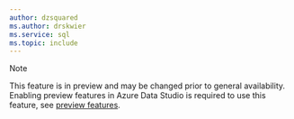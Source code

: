 ```yaml
---
author: dzsquared
ms.author: drskwier
ms.service: sql
ms.topic: include
---
```


> [!NOTE]
> This feature is in preview and may be changed prior to general availability. Enabling preview features in Azure Data Studio is required to use this feature, see [preview features](../preview-features.md).